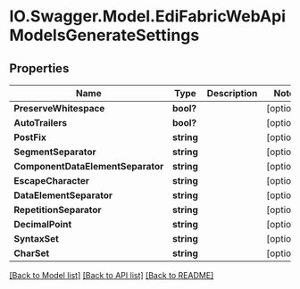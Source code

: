# IO.Swagger.Model.EdiFabricWebApiModelsGenerateSettings
## Properties

Name | Type | Description | Notes
------------ | ------------- | ------------- | -------------
**PreserveWhitespace** | **bool?** |  | [optional] 
**AutoTrailers** | **bool?** |  | [optional] 
**PostFix** | **string** |  | [optional] 
**SegmentSeparator** | **string** |  | [optional] 
**ComponentDataElementSeparator** | **string** |  | [optional] 
**EscapeCharacter** | **string** |  | [optional] 
**DataElementSeparator** | **string** |  | [optional] 
**RepetitionSeparator** | **string** |  | [optional] 
**DecimalPoint** | **string** |  | [optional] 
**SyntaxSet** | **string** |  | [optional] 
**CharSet** | **string** |  | [optional] 

[[Back to Model list]](../README.md#documentation-for-models) [[Back to API list]](../README.md#documentation-for-api-endpoints) [[Back to README]](../README.md)

